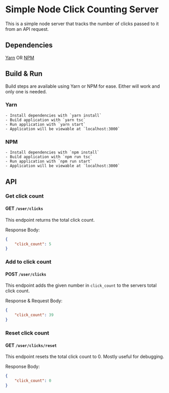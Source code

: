 # Simple Node Click Counting Server
This is a simple node server that tracks the number of clicks passed to it from an API request.

## Dependencies
[Yarn](https://classic.yarnpkg.com/lang/en/docs/install)
OR
[NPM](https://docs.npmjs.com/downloading-and-installing-node-js-and-npm)

## Build & Run
Build steps are available using Yarn or NPM for ease. Either will work and only one is needed.

### Yarn
    - Install dependencies with `yarn install`
    - Build application with `yarn tsc`
    - Run application with `yarn start`
    - Application will be viewable at `localhost:3000`

### NPM
    - Install dependencies with `npm install`
    - Build application with `npm run tsc`
    - Run application with `npm run start`
    - Application will be viewable at `localhost:3000`

## API

### Get click count
#### GET `/user/clicks`
This endpoint returns the total click count.

Response Body:

``` json
{
    "click_count": 5
}
```

### Add to click count
#### POST `/user/clicks`
This endpoint adds the given number in `click_count` to the servers total click count.

Response & Request Body:

``` json
{
    "click_count": 39
}
```


### Reset click count
#### GET `/user/clicks/reset`
This endpoint resets the total click count to 0. Mostly useful for debugging.

Response Body:

``` json
{
    "click_count": 0
}
```
